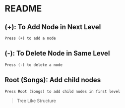 # README

## (+): To Add Node in Next Level
`Press (+) to add a node`
## (-): To Delete Node in Same Level
`Press (-) to delete a node`
## Root (Songs): Add child nodes
`Press Root (Songs) to add child nodes in first level`

> Tree Like Structure
